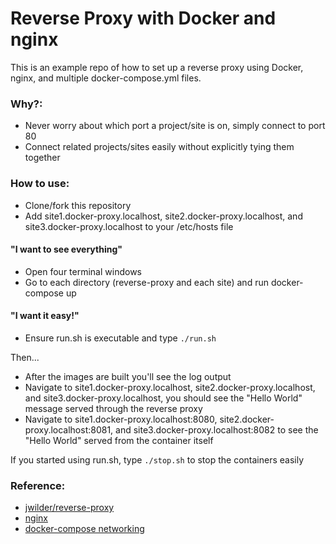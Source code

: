 # Reverse Proxy with Docker and nginx

This is an example repo of how to set up a reverse proxy using Docker, nginx, and multiple docker-compose.yml files. 

### Why?:  
* Never worry about which port a project/site is on, simply connect to port 80
* Connect related projects/sites easily without explicitly tying them together

### How to use:
* Clone/fork this repository
* Add site1.docker-proxy.localhost, site2.docker-proxy.localhost, and site3.docker-proxy.localhost to your /etc/hosts file

#### "I want to see everything"
* Open four terminal windows
* Go to each directory (reverse-proxy and each site) and run docker-compose up
#### "I want it easy!"
* Ensure run.sh is executable and type `./run.sh`  

Then...  

* After the images are built you'll see the log output
* Navigate to site1.docker-proxy.localhost, site2.docker-proxy.localhost, and site3.docker-proxy.localhost, you should see the "Hello World" message served through the reverse proxy
* Navigate to site1.docker-proxy.localhost:8080, site2.docker-proxy.localhost:8081, and site3.docker-proxy.localhost:8082 to see the "Hello World" served from the container itself

If you started using run.sh, type `./stop.sh` to stop the containers easily  

### Reference: 
* [jwilder/reverse-proxy](https://github.com/jwilder/nginx-proxy)
* [nginx](https://hub.docker.com/_/nginx/)
* [docker-compose networking](https://docs.docker.com/compose/networking/)
 
